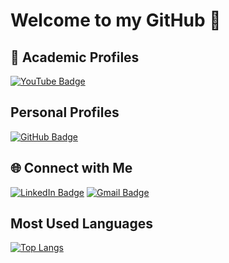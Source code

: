 # Welcome to my GitHub 👋

## 🏫 Academic Profiles

[![YouTube Badge](https://img.shields.io/badge/acyc99-YouTube?logo=YouTube&logoColor=%23ff0000&label=YouTube&labelColor=%23ffffff&color=%23ff0000)](https://www.youtube.com/@acyc99)

## Personal Profiles 

[![GitHub Badge](https://img.shields.io/badge/acyc99-GitHub?logo=github&logoColor=%23ffffff&label=GitHub&labelColor=%23000000&color=%23ffffff)](https://github.com/acyc99)

## 🌐 Connect with Me

[![LinkedIn Badge](https://img.shields.io/badge/Amanda_Chang-LinkedIn?logo=linkedin&logoColor=%230000ff&label=LinkedIn%20&labelColor=%23000000&color=%230000ff)](https://www.linkedin.com/in/amanda-cy-chang/)
[![Gmail Badge](https://img.shields.io/badge/changamanda999@gmail.com-Gmail?logo=Gmail&logoColor=%23FF0000&label=Gmail&labelColor=%23000000&color=%23FF0000)](mailto:changamanda999@gmail.com)

## Most Used Languages 
[![Top Langs](https://github-readme-stats-git-masterrstaa-rickstaa.vercel.app/api/top-langs/?username=achang140&bg_color=FF92C2&title_color=FFE538)](https://github.com/achang140/github-readme-stats)


<!--
[![Top Langs](https://github-readme-stats-git-masterrstaa-rickstaa.vercel.app/api/top-langs/?username=achang140)](https://github.com/achang140/github-readme-stats)
--> 

